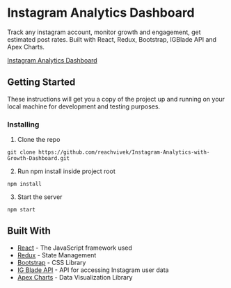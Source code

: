 # Instagram Analytics Dashboard

Track any instagram account, monitor growth and engagement, get estimated post rates. Built with React, Redux, Bootstrap, IGBlade API and Apex Charts.

[Instagram Analytics Dashboard](https://instagram-analytics-with-growth-dashboard.vercel.app/)

## Getting Started

These instructions will get you a copy of the project up and running on your local machine for development and testing purposes.

### Installing

1. Clone the repo

```
git clone https://github.com/reachvivek/Instagram-Analytics-with-Growth-Dashboard.git
```

2. Run npm install inside project root

```
npm install
```

3. Start the server

```
npm start
```
## Built With

* [React](https://reactjs.org/) - The JavaScript framework used
* [Redux](https://redux.js.org/) - State Management
* [Bootstrap](https://getbootstrap.com/) - CSS Library
* [IG Blade API](https://help.igblade.pro/en/articles/3493963-api-access) - API for accessing Instagram user data
* [Apex Charts](https://apexcharts.com/) - Data Visualization Library
